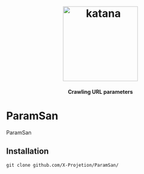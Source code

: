 <h1 align="center">
  <img src="https://user-images.githubusercontent.com/8293321/196779266-421c79d4-643a-4f73-9b54-3da379bbac09.png" alt="katana" width="200px">
  <br>
</h1>

<h4 align="center">Crawling URL parameters</h4>

# ParamSan
ParamSan




## Installation
```
git clone github.com/X-Projetion/ParamSan/
```
